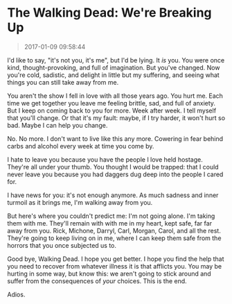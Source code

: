 # The Walking Dead: We're Breaking Up
> 2017-01-09 09:58:44

I'd like to say, "it's not you, it's me", but I'd be lying. It *is* you. You
were once kind, thought-provoking, and full of imagination. But you've changed.
Now you're cold, sadistic, and delight in little but my suffering, and seeing
what things you can still take away from me.

You aren't the show I fell in love with all those years ago. You hurt me. Each
time we get together you leave me feeling brittle, sad, and full of anxiety. But
I keep on coming back to you for more. Week after week. I tell myself that
you'll change. Or that it's my fault: maybe, if I try harder, it won't hurt so
bad. Maybe I can help you change.

No. No more. I don't want to live like this any more. Cowering in fear behind
carbs and alcohol every week at time you come by.

I hate to leave you because you have the people I love held hostage. They're all
under your thumb. You thought I would be trapped: that I could never leave you
because you had daggers dug deep into the people I cared for.

I have news for you: it's not enough anymore. As much sadness and inner
turmoil as it brings me, I'm walking away from you.

But here's where you couldn't predict me: I'm not going alone. I'm taking them
with me. They'll remain with with me in my heart, kept safe, far far away from
you. Rick, Michone, Darryl, Carl, Morgan, Carol, and all the rest. They're going
to keep living on in me, where I can keep them safe from the horrors that you
once subjected us to.

Good bye, Walking Dead. I hope you get better. I hope you find the help that you
need to recover from whatever illness it is that afflicts you. You may be
hurting in some way, but know this: we aren't going to stick around and suffer
from the consequences of *your* choices. This is the end.

Adios.

